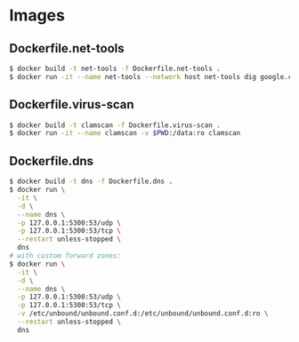 # Images

## Dockerfile.net-tools

```bash
$ docker build -t net-tools -f Dockerfile.net-tools .
$ docker run -it --name net-tools --network host net-tools dig google.com a
```

## Dockerfile.virus-scan

```bash
$ docker build -t clamscan -f Dockerfile.virus-scan .
$ docker run -it --name clamscan -v $PWD:/data:ro clamscan
```

## Dockerfile.dns

```bash
$ docker build -t dns -f Dockerfile.dns .
$ docker run \
  -it \
  -d \
  --name dns \
  -p 127.0.0.1:5300:53/udp \
  -p 127.0.0.1:5300:53/tcp \
  --restart unless-stopped \
  dns
# with custom forward zones:
$ docker run \
  -it \
  -d \
  --name dns \
  -p 127.0.0.1:5300:53/udp \
  -p 127.0.0.1:5300:53/tcp \
  -v /etc/unbound/unbound.conf.d:/etc/unbound/unbound.conf.d:ro \
  --restart unless-stopped \
  dns
```
